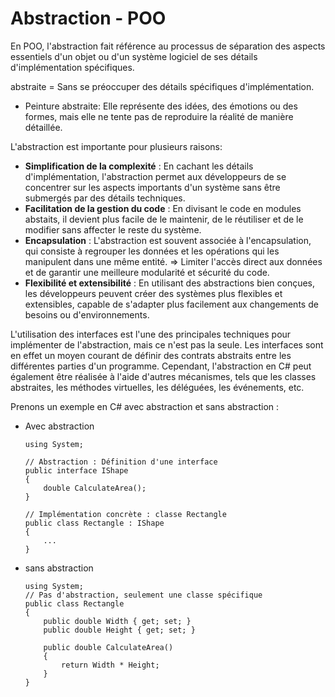 # Abstraction - POO
En POO, l'abstraction fait référence au processus de séparation des aspects essentiels d'un objet ou d'un système logiciel de ses détails d'implémentation spécifiques.

abstraite = Sans se préoccuper des détails spécifiques d'implémentation.
- Peinture abstraite: Elle représente des idées, des émotions ou des formes, mais elle ne tente pas de reproduire la réalité de manière détaillée.

L'abstraction est importante pour plusieurs raisons:
- __Simplification de la complexité__ : En cachant les détails d'implémentation, l'abstraction permet aux développeurs de se concentrer sur les aspects importants d'un système sans être submergés par des détails techniques.
- __Facilitation de la gestion du code__ : En divisant le code en modules abstaits, il devient plus facile de le maintenir, de le réutiliser et de le modifier sans affecter le reste du système.
- __Encapsulation__ : L'abstraction est souvent associée à l'encapsulation, qui consiste à regrouper les données et les opérations qui les manipulent dans une même entité. => Limiter l'accès direct aux données et de garantir une meilleure modularité et sécurité du code.
- __Flexibilité et extensibilité__ : En utilisant des abstractions bien conçues, les développeurs peuvent créer des systèmes plus flexibles et extensibles, capable de s'adapter plus facilement aux changements de besoins ou d'environnements.

L'utilisation des interfaces est l'une des principales techniques pour implémenter de l'abstraction, mais ce n'est pas la seule. Les interfaces sont en effet un moyen courant de définir des contrats abstraits entre les différentes parties d'un programme.
Cependant, l'abstraction en C# peut également être réalisée à l'aide d'autres mécanismes, tels que les classes abstraites, les méthodes virtuelles, les déléguées, les événements, etc.

Prenons un exemple en C# avec abstraction et sans abstraction : 
- Avec abstraction 
    ````
    using System;
    
    // Abstraction : Définition d'une interface
    public interface IShape
    {
        double CalculateArea();
    }
    
    // Implémentation concrète : classe Rectangle
    public class Rectangle : IShape
    {
        ...
    }
    ````
- sans abstraction
    ````
    using System;
    // Pas d'abstraction, seulement une classe spécifique
    public class Rectangle
    {
        public double Width { get; set; }
        public double Height { get; set; }
    
        public double CalculateArea()
        {
            return Width * Height;
        }
    }
    ````